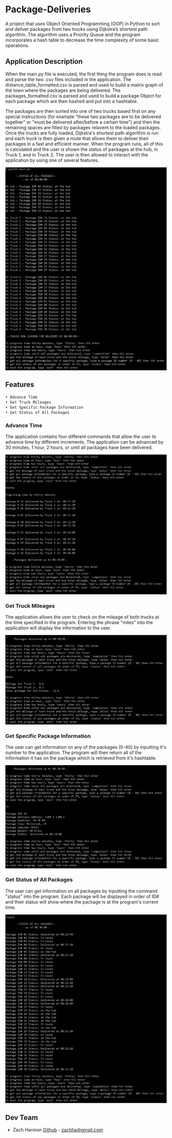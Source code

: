 # Package-Deliveries
A project that uses Object Oriented Programming (OOP) in Python to sort and deliver packages from two trucks using Dijkstra’s shortest path algorithm. The algorithm uses a Priority Queue and the program incorporates a hash table to decrease the time complexity of some basic operations. 

## Application Description
When the main.py file is executed, the first thing the program does is read and parse the two .csv files included in the application. The distance_table_formatted.csv is parsed and used to build a matrix graph of the town where the packages are being delivered. The packages_formatted.csv is parsed and used to build a package Object for each package which are then hashed and put into a hashtable. 

The packages are then sorted into one of two trucks based first on any special instructions (for example "these two packages are to be delivered together" or  "must be delivered after/before a certain time") and then the remaining spaces are filled by packages relavent to the loaded packages. Once the trucks are fully loaded, Dijkstra's shortest path algorithm is run and each truck is then given a route that allows them to deliver their packages in a fast and efficient manner. When the program runs, all of this is calculated and the user is shown the status of packages at the hub, in Truck 1, and in Truck 2. The user is then allowed to interact with the application by using one of several features.

![Program Startup](imgs/program_start.jpg "Program on start-up")
## Features
	• Advance Time
    • Get Truck Mileages
    • Get Specific Package Information
    • Get Status of All Packages
### Advance Time
The application contains four different commands that allow the user to advance time by different increments. The application can be advanced by 30 minutes, 1 hour, 2 hours, or until all packages have been delivered.

![Half-hour Increment](imgs/thirty_increment.jpg "Program after 30 minute increment by user")
### Get Truck Mileages
The application allows the user to check on the mileage of both trucks at the time specified in the program. Entering the phrase "miles" into the application will display the information to the user.

![Mileage displayed](imgs/mileage_after_thirty.jpg "Program after miles command input")
### Get Specific Package Information
The user can get information on any of the packages (0-40) by inputting it's number to the application. The program will then return all of the information it has on the package which is retrieved from it's hashtable.

![Package information](imgs/package_14_info.jpg "Program showing information for package 14")
### Get Status of All Packages
The user can get information on all packages by inputting the command "status" into the program. Each package will be displayed in order of ID# and their status will show where the package is at the program's current time.

![Status of All Packages](imgs/all_packages.jpg "Program showing status of all packages")
## Dev Team
 
* Zach Harmon [Github](https://www.github.com/zachha) - zachha@gmail.com
